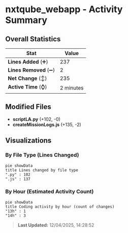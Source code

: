 # nxtqube_webapp - Activity Summary 

## Overall Statistics

| Stat                   | Value                                                             |
| ---------------------- | ----------------------------------------------------------------- |
| **Lines Added** (➕)   | 237                                          |
| **Lines Removed** (➖) | 2                                        |
| **Net Change** (↕)    | 235                |
| **Active Time** (⌚)   | 2 minutes |


## Modified Files
- **scriptLA.py** (+102, -0)
- **createMissionLogs.js** (+135, -2)

## Visualizations

### By File Type (Lines Changed)

```mermaid
pie showData
title Lines changed by file type
".py" : 102
".js" : 137
```

### By Hour (Estimated Activity Count)

```mermaid
pie showData
title Coding activity by hour (count of changes)
"13h" : 1
"14h" : 3
```


> **Last Updated:** 12/04/2025, 14:28:52